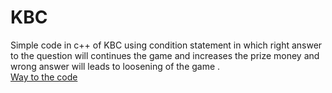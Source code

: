 # KBC
Simple code  in c++ of KBC using condition statement in which right answer to the question will continues the game and increases the prize money and wrong answer will leads to loosening of the game .<br/>
[Way to the code](https://github.com/ASTHA193/KBC/commit/69273bfba097b91f50b56c8addbd49aada335c32)

